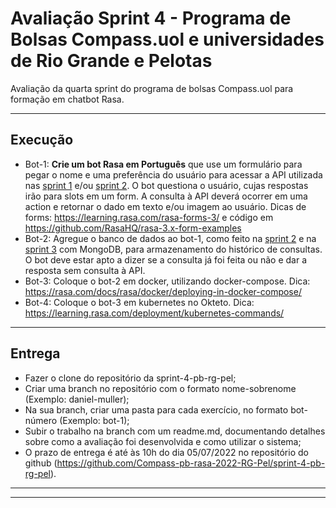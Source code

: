 # Avaliação Sprint 4 - Programa de Bolsas Compass.uol e universidades de Rio Grande e Pelotas
Avaliação da quarta sprint do programa de bolsas Compass.uol para formação em chatbot Rasa.

---

## Execução

- Bot-1: **Crie um bot Rasa em Português** que use um formulário para pegar o nome e uma preferência do usuário para acessar a API utilizada nas [sprint 1](https://github.com/Compass-pb-rasa-2022-RG-Pel/sprint-1-pb-rg-pel) e/ou [sprint 2](https://github.com/Compass-pb-rasa-2022-RG-Pel/sprint-2-pb-rg-pel). O bot questiona o usuário, cujas respostas irão para slots em um form. A consulta à API deverá ocorrer em uma action e retornar o dado em texto e/ou imagem ao usuário. Dicas de forms: <https://learning.rasa.com/rasa-forms-3/> e código em <https://github.com/RasaHQ/rasa-3.x-form-examples>
- Bot-2: Agregue o banco de dados ao bot-1, como feito na [sprint 2](https://github.com/Compass-pb-rasa-2022-RG-Pel/sprint-2-pb-rg-pel) e na [sprint 3](https://github.com/Compass-pb-rasa-2022-RG-Pel/sprint-3-pb-rg-pel) com MongoDB, para armazenamento do histórico de consultas. O bot deve estar apto a dizer se a consulta já foi feita ou não e dar a resposta sem consulta à API.
- Bot-3: Coloque o bot-2 em docker, utilizando docker-compose. Dica: <https://rasa.com/docs/rasa/docker/deploying-in-docker-compose/>
- Bot-4: Coloque o bot-3 em kubernetes no Okteto. Dica: <https://learning.rasa.com/deployment/kubernetes-commands/>

---

## Entrega

- Fazer o clone do repositório da sprint-4-pb-rg-pel;
- Criar uma branch no repositório com o formato nome-sobrenome (Exemplo: daniel-muller);
- Na sua branch, criar uma pasta para cada exercício, no formato bot-número (Exemplo: bot-1);
- Subir o trabalho na branch com um readme.md, documentando detalhes sobre como a avaliação foi desenvolvida e como utilizar o sistema;
- O prazo de entrega é até às 10h do dia 05/07/2022 no repositório do github (<https://github.com/Compass-pb-rasa-2022-RG-Pel/sprint-4-pb-rg-pel>).

---
---
